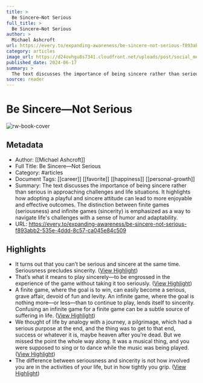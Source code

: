 ```yaml
---
title: >
  Be Sincere—Not Serious
full_title: >
  Be Sincere—Not Serious
author: >
  Michael Ashcroft
url: https://every.to/expanding-awareness/be-sincere-not-serious-f893abb2-535e-4ddd-8c57-ca045e84c509
category: articles
image_url: https://d24ovhgu8s7341.cloudfront.net/uploads/post/social_media_image/3132/M-Social.png
published_date: 2024-06-17
summary: >
  The text discusses the importance of being sincere rather than serious in approaching challenges and life situations. It highlights how adopting a playful and sincere attitude can lead to more enjoyable and effective outcomes. The distinction between finite games (seriousness) and infinite games (sincerity) is emphasized as a way to navigate life's challenges with a sense of humor and adaptability.
source: reader
---
```

# Be Sincere—Not Serious

![rw-book-cover](https://d24ovhgu8s7341.cloudfront.net/uploads/post/social_media_image/3132/M-Social.png)

## Metadata
- Author: [[Michael Ashcroft]]
- Full Title: Be Sincere—Not Serious
- Category: #articles
- Document Tags: [[career]] [[favorite]] [[happiness]] [[personal-growth]] 
- Summary: The text discusses the importance of being sincere rather than serious in approaching challenges and life situations. It highlights how adopting a playful and sincere attitude can lead to more enjoyable and effective outcomes. The distinction between finite games (seriousness) and infinite games (sincerity) is emphasized as a way to navigate life's challenges with a sense of humor and adaptability.
- URL: https://every.to/expanding-awareness/be-sincere-not-serious-f893abb2-535e-4ddd-8c57-ca045e84c509

## Highlights
- It turns out that you can’t be serious and sincere at the same time. Seriousness precludes sincerity. ([View Highlight](https://read.readwise.io/read/01jb4tdkv9ry19dwzs70b1h2ye))
- That’s what it means to play sincerely—to be engrossed in the experience of the game without taking it too seriously. ([View Highlight](https://read.readwise.io/read/01jb4tscktm73jytk25kg22rk0))
- A finite game, where the goal is to win, can easily become a serious, grave affair, devoid of fun and levity. An infinite game, where the goal is nothing more—or less—than to continue to play, lends itself to sincerity. Confusing an infinite game for a finite game can be a subtle source of suffering in life. ([View Highlight](https://read.readwise.io/read/01jb4ttxkh73atjs2fzzcbam0j))
- We thought of life by analogy with a journey, a pilgrimage, which had a serious purpose at the end, and the thing was to get to that end, success or whatever it is, maybe heaven after you’re dead. But we missed the point the whole way along. It was a musical thing, and you were supposed to sing or to dance while the music was being played. ([View Highlight](https://read.readwise.io/read/01jb4tvx0x8n1pb8gk99ant0xq))
- The difference between seriousness and sincerity is not how involved you are in the activities of your life, but in how tightly you grip. ([View Highlight](https://read.readwise.io/read/01jb4tx0t4r6wxa34jvj3a1fhj))


